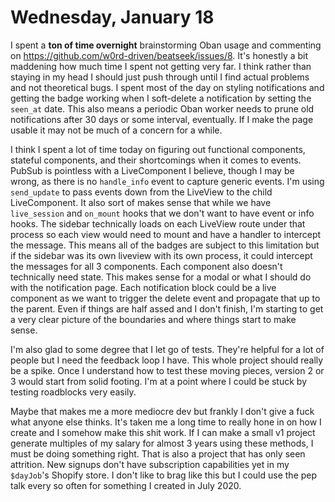 # Wednesday, January 18

I spent a **ton of time overnight** brainstorming Oban usage and commenting on https://github.com/w0rd-driven/beatseek/issues/8. It's honestly a bit maddening how much time I spent not getting very far.
I think rather than staying in my head I should just push through until I find actual problems and not theoretical bugs.
I spent most of the day on styling notifications and getting the badge working when I soft-delete a notification by setting the `seen_at` date.
This also means a periodic Oban worker needs to prune old notifications after 30 days or some interval, eventually. If I make the page usable it may not be much of a concern for a while.

I think I spent a lot of time today on figuring out functional components, stateful components, and their shortcomings when it comes to events.
PubSub is pointless with a LiveComponent I believe, though I may be wrong, as there is no `handle_info` event to capture generic events. I'm using `send_update` to pass events down from the LiveView to the child LiveComponent.
It also sort of makes sense that while we have `live_session` and `on_mount` hooks that we don't want to have event or info hooks. The sidebar technically loads on each LiveView route under that process so each view would need to mount and have a handler to intercept the message.
This means all of the badges are subject to this limitation but if the sidebar was its own liveview with its own process, it could intercept the messages for all 3 components.
Each component also doesn't technically need state. This makes sense for a modal or what I should do with the notification page. Each notification block could be a live component as we want to trigger the delete event and propagate that up to the parent.
Even if things are half assed and I don't finish, I'm starting to get a very clear picture of the boundaries and where things start to make sense.

I'm also glad to some degree that I let go of tests. They're helpful for a lot of people but I need the feedback loop I have. This whole project should really be a spike.
Once I understand how to test these moving pieces, version 2 or 3 would start from solid footing. I'm at a point where I could be stuck by testing roadblocks very easily.

Maybe that makes me a more mediocre dev but frankly I don't give a fuck what anyone else thinks. It's taken me a long time to really hone in on how I create and I somehow make this shit work. If I can make a small v1 project generate multiples of my salary for almost 3 years using these methods, I must be doing something right.
That is also a project that has only seen attrition. New signups don't have subscription capabilities yet in my `$dayJob`'s Shopify store.
I don't like to brag like this but I could use the pep talk every so often for something I created in July 2020.
